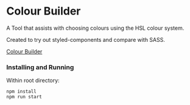 # Colour Builder

A Tool that assists with choosing colours using the HSL colour system.

Created to try out styled-components and compare with SASS.

[Colour Builder](https://projects2.colingillespie.xyz/colour-builder/)

### Installing and Running

Within root directory:

```
npm install
npm run start
```
